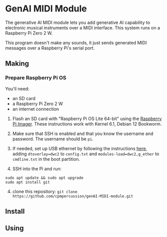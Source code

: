 # GenAI MIDI Module

The generative AI MIDI module lets you add generative AI capability to electronic musical instruments over a MIDI interface. This system runs on a Raspberry Pi Zero 2 W. 

This program doesn't make any sounds, it just sends generated MIDI messages over a Raspberry Pi's serial port.

## Making

### Prepare Raspberry Pi OS

You'll need:

- an SD card
- a Raspberry Pi Zero 2 W
- an internet connection

1. Flash an SD card with "Raspberry Pi OS Lite 64-bit" using the [Raspberry Pi Imager](https://www.raspberrypi.com/software/). These instructions work with Kernel 6.1, Debian 12 Bookworm.

2. Make sure that SSH is enabled and that you know the username and password. The username should be `pi`.

3. If needed, set up USB ethernet by following the instructions [here](https://forums.raspberrypi.com/viewtopic.php?p=2184846), adding `dtoverlay=dwc2` to `config.txt` and `modules-load=dwc2,g_ether` to `cmdline.txt` in the boot partition.

3. SSH into the Pi and run:

```
sudo apt update && sudo apt upgrade
sudo apt install git
```

4. clone this repository: `git clone https://github.com/cpmpercussion/genAI-MIDI-module.git`

## Install

## Using

